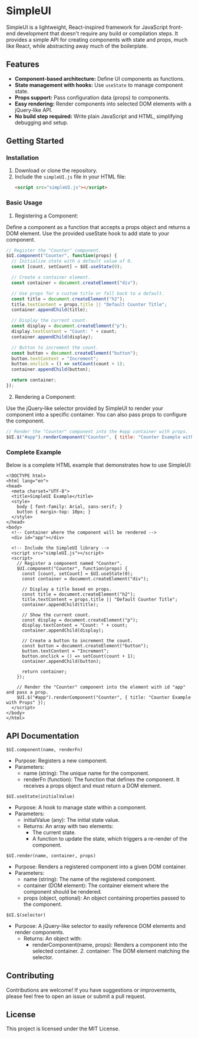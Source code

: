 # SimpleUI

SimpleUI is a lightweight, React-inspired framework for JavaScript front-end development that doesn't require any build or compilation steps. It provides a simple API for creating components with state and props, much like React, while abstracting away much of the boilerplate.

## Features

- **Component-based architecture:** Define UI components as functions.
- **State management with hooks:** Use `useState` to manage component state.
- **Props support:** Pass configuration data (props) to components.
- **Easy rendering:** Render components into selected DOM elements with a jQuery‑like API.
- **No build step required:** Write plain JavaScript and HTML, simplifying debugging and setup.

## Getting Started

### Installation

1. Download or clone the repository.
2. Include the `simpleUI.js` file in your HTML file:
   ```html
   <script src="simpleUI.js"></script>
   ```

### Basic Usage

1. Registering a Component:

Define a component as a function that accepts a props object and returns a DOM element. Use the provided useState hook to add state to your component.

```javascript
// Register the "Counter" component.
$UI.component("Counter", function(props) {
  // Initialize state with a default value of 0.
  const [count, setCount] = $UI.useState(0);

  // Create a container element.
  const container = document.createElement("div");

  // Use props for a custom title or fall back to a default.
  const title = document.createElement("h2");
  title.textContent = props.title || "Default Counter Title";
  container.appendChild(title);

  // Display the current count.
  const display = document.createElement("p");
  display.textContent = "Count: " + count;
  container.appendChild(display);

  // Button to increment the count.
  const button = document.createElement("button");
  button.textContent = "Increment";
  button.onclick = () => setCount(count + 1);
  container.appendChild(button);

  return container;
});
```

2. Rendering a Component:

Use the jQuery‑like selector provided by SimpleUI to render your component into a specific container. You can also pass props to configure the component.

```javascript
// Render the "Counter" component into the #app container with props.
$UI.$("#app").renderComponent("Counter", { title: "Counter Example with Props" });
```

### Complete Example
Below is a complete HTML example that demonstrates how to use SimpleUI:

```
<!DOCTYPE html>
<html lang="en">
<head>
  <meta charset="UTF-8">
  <title>SimpleUI Example</title>
  <style>
    body { font-family: Arial, sans-serif; }
    button { margin-top: 10px; }
  </style>
</head>
<body>
  <!-- Container where the component will be rendered -->
  <div id="app"></div>

  <!-- Include the SimpleUI library -->
  <script src="simpleUI.js"></script>
  <script>
    // Register a component named "Counter".
    $UI.component("Counter", function(props) {
      const [count, setCount] = $UI.useState(0);
      const container = document.createElement("div");

      // Display a title based on props.
      const title = document.createElement("h2");
      title.textContent = props.title || "Default Counter Title";
      container.appendChild(title);

      // Show the current count.
      const display = document.createElement("p");
      display.textContent = "Count: " + count;
      container.appendChild(display);

      // Create a button to increment the count.
      const button = document.createElement("button");
      button.textContent = "Increment";
      button.onclick = () => setCount(count + 1);
      container.appendChild(button);

      return container;
    });

    // Render the "Counter" component into the element with id "app" and pass a prop.
    $UI.$("#app").renderComponent("Counter", { title: "Counter Example with Props" });
  </script>
</body>
</html>
```

## API Documentation

`$UI.component(name, renderFn)`
* Purpose: Registers a new component.
* Parameters:
    * name (string): The unique name for the component.
    * renderFn (function): The function that defines the component. It receives a props object and must return a DOM element.

`$UI.useState(initialValue)`
* Purpose: A hook to manage state within a component.
* Parameters:
    * initialValue (any): The initial state value.
    * Returns: An array with two elements:
        * The current state.
        * A function to update the state, which triggers a re-render of the component.

`$UI.render(name, container, props)`
* Purpose: Renders a registered component into a given DOM container.
* Parameters:
    * name (string): The name of the registered component.
    * container (DOM element): The container element where the component should be rendered.
    * props (object, optional): An object containing properties passed to the component.

`$UI.$(selector)`
* Purpose: A jQuery-like selector to easily reference DOM elements and render components.
    * Returns: An object with:
        * renderComponent(name, props): Renders a component into the selected container.
        *2.* container: The DOM element matching the selector.

## Contributing
Contributions are welcome! If you have suggestions or improvements, please feel free to open an issue or submit a pull request.

## License
This project is licensed under the MIT License.
